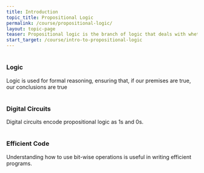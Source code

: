 ```yaml
---
title: Introduction
topic_title: Propositional Logic
permalink: /course/propositional-logic/
layout: topic-page
teaser: Propositional logic is the branch of logic that deals with whether statements are true or false.
start_target: /course/intro-to-propositional-logic
---
```


<div class="col-sm-4">
    <h1 class="text-center"><i class="fa fa-cogs" aria-hidden="true"></i></h1>
    <h3 class="text-center">Logic</h3>
    <p>Logic is used for formal reasoning, ensuring that, if our premises are true, our conclusions are true</p>
</div>

<div class="col-sm-4">
    <h1 class="text-center"><i class="fa fa-plug" aria-hidden="true"></i></h1>
    <h3 class="text-center">Digital Circuits</h3>
    <p>Digital circuits encode propositional logic as 1s and 0s.</p>
</div>

<div class="col-sm-4">
    <h1 class="text-center"><i class="fa fa-tachometer" aria-hidden="true"></i></h1>
    <h3 class="text-center">Efficient Code</h3>
    <p>Understanding how to use bit-wise operations is useful in writing efficient programs.</p>
</div>